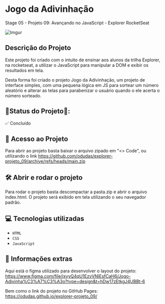 # Jogo da Adivinhação
Stage 05 - Projeto 09: Avançando no JavaScript - Explorer RocketSeat

![Imgur](https://i.imgur.com/xZmY3kU.jpg)

## Descrição do Projeto

Este projeto foi criado com o intuito de ensinar aos alunos da trilha Explorer, na rocketseat, a utilizar o JavaScript para manipular a DOM e exibir os resultados em tela. 

Desta forma foi criado o projeto Jogo da Adivinhação, um projeto de interface simples, com uma pequena lógica em JS para sortear um número aleatório e alterar as telas para parabenizar o usuário quando o ele acerta o número sorteado.

## 📍Status do Projeto📍:
✅ Concluído

## 📁 Acesso ao Projeto

Para abrir ao projeto basta baixar o arquivo zipado em "<> Code", ou utilizando o link https://github.com/odudas/explorer-projeto_09/archive/refs/heads/main.zip

## 🛠️ Abrir e rodar o projeto

Para rodar o projeto basta descompactar a pasta.zip e abrir o arquivo index.html. O projeto será exibido em tela utilizando o seu navegador padrão.

## 💻 Tecnologias utilizadas

- `HTML`
- `CSS`
- `JavaScript`

## 📢 Informações extras

Aqui está o figma utilizado para desenvolver o layout do projeto: <br />
https://www.figma.com/file/jxyyQ4qU1EzvVNIEsfCaH6/Jogo-Adivinha%C3%A7%C3%A3o?type=design&t=hDw17zEtkgJ4UBBt-6

Bem como o link do projeto no GitHub Pages: <br />
https://odudas.github.io/explorer-projeto_09/
